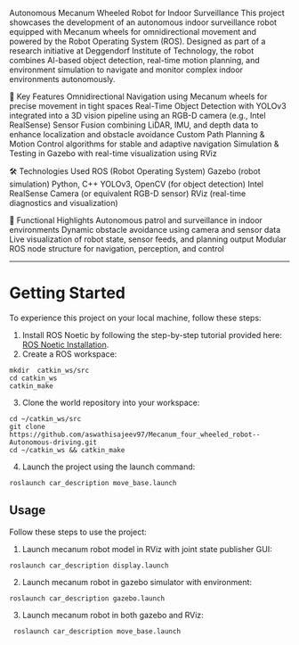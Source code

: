 Autonomous Mecanum Wheeled Robot for Indoor Surveillance
This project showcases the development of an autonomous indoor surveillance robot equipped with Mecanum wheels for omnidirectional movement and powered by the Robot Operating System (ROS). Designed as part of a research initiative at Deggendorf Institute of Technology, the robot combines AI-based object detection, real-time motion planning, and environment simulation to navigate and monitor complex indoor environments autonomously.

🔧 Key Features
Omnidirectional Navigation using Mecanum wheels for precise movement in tight spaces
Real-Time Object Detection with YOLOv3 integrated into a 3D vision pipeline using an RGB-D camera (e.g., Intel RealSense)
Sensor Fusion combining LiDAR, IMU, and depth data to enhance localization and obstacle avoidance
Custom Path Planning & Motion Control algorithms for stable and adaptive navigation
Simulation & Testing in Gazebo with real-time visualization using RViz

🛠️ Technologies Used
ROS (Robot Operating System)
Gazebo (robot simulation)
Python, C++
YOLOv3, OpenCV (for object detection)
Intel RealSense Camera (or equivalent RGB-D sensor)
RViz (real-time diagnostics and visualization)

🧠 Functional Highlights
Autonomous patrol and surveillance in indoor environments
Dynamic obstacle avoidance using camera and sensor data
Live visualization of robot state, sensor feeds, and planning output
Modular ROS node structure for navigation, perception, and control

------------------------------------------------------------------------------------------------------------------------------------------------------------------------------

# Getting Started
 To experience this project on your local machine, follow these steps: 
1. Install ROS Noetic by following the step-by-step tutorial provided here: [ROS Noetic Installation](https://wiki.ros.org/noetic/Installation/Ubuntu). 
2. Create a ROS workspace:
```
mkdir  catkin_ws/src 
cd catkin_ws 
catkin_make
```
3. Clone the world repository into your workspace:
```
cd ~/catkin_ws/src
git clone https://github.com/aswathisajeev97/Mecanum_four_wheeled_robot--Autonomous-driving.git
cd ~/catkin_ws && catkin_make
```
4. Launch the project using the launch command:
```
roslaunch car_description move_base.launch
```
## Usage 
Follow these steps to use the project: 
1. Launch mecanum robot model in RViz with joint state publisher GUI:
```
roslaunch car_description display.launch
```
2.  Launch mecanum robot in gazebo simulator with environment:
```
roslaunch car_description gazebo.launch
```
3. Launch mecanum robot in both gazebo and RViz:
```
 roslaunch car_description move_base.launch
```
